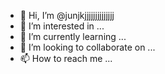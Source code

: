 - 👋 Hi, I’m @junjkjjjjjjjjjjjjjj
- 👀 I’m interested in ...
- 🌱 I’m currently learning ...
- 💞️ I’m looking to collaborate on ...
- 📫 How to reach me ...

<!---
junjkjjjjjjjjjjjjjj/junjkjjjjjjjjjjjjjj is a ✨ special ✨ repository because its `README.md` (this file) appears on your GitHub profile.
You can click the Preview link to take a look at your changes.
--->
